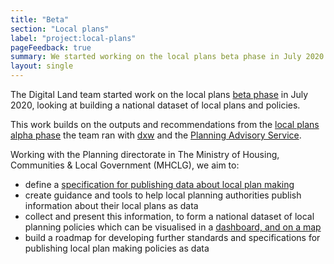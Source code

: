 ```yaml
---
title: "Beta"
section: "Local plans"
label: "project:local-plans"
pageFeedback: true
summary: We started working on the local plans beta phase in July 2020.
layout: single
---
```


The Digital Land team started work on the local plans [beta phase](https://www.gov.uk/service-manual/agile-delivery/how-the-beta-phase-works) in July 2020, looking at building a national dataset of local plans and policies.

This work builds on the outputs and recommendations from the [local plans alpha phase](https://digital-land.github.io/project/local-plans/alpha/) the team ran with [dxw](https://www.dxw.com/) and the [Planning Advisory Service](https://local.gov.uk/pas).

Working with the Planning directorate in The Ministry of Housing, Communities & Local Government (MHCLG), we aim to:

- define a [specification for publishing data about local plan making](https://digital-land.github.io/specification/dataset/local-plans/)
- create guidance and tools to help local planning authorities publish information about their local plans as data
- collect and present this information, to form a national dataset of local planning policies which can be visualised in a [dashboard, and on a map](https://local-plan.herokuapp.com/v3/plan-data)
- build a roadmap for developing further standards and specifications for publishing local plan making policies as data
